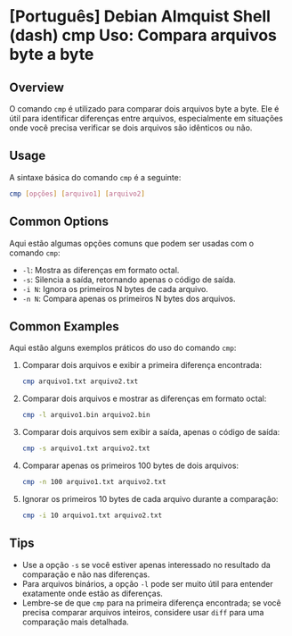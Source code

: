 # [Português] Debian Almquist Shell (dash) cmp Uso: Compara arquivos byte a byte

## Overview
O comando `cmp` é utilizado para comparar dois arquivos byte a byte. Ele é útil para identificar diferenças entre arquivos, especialmente em situações onde você precisa verificar se dois arquivos são idênticos ou não.

## Usage
A sintaxe básica do comando `cmp` é a seguinte:

```bash
cmp [opções] [arquivo1] [arquivo2]
```

## Common Options
Aqui estão algumas opções comuns que podem ser usadas com o comando `cmp`:

- `-l`: Mostra as diferenças em formato octal.
- `-s`: Silencia a saída, retornando apenas o código de saída.
- `-i N`: Ignora os primeiros N bytes de cada arquivo.
- `-n N`: Compara apenas os primeiros N bytes dos arquivos.

## Common Examples
Aqui estão alguns exemplos práticos do uso do comando `cmp`:

1. Comparar dois arquivos e exibir a primeira diferença encontrada:
   ```bash
   cmp arquivo1.txt arquivo2.txt
   ```

2. Comparar dois arquivos e mostrar as diferenças em formato octal:
   ```bash
   cmp -l arquivo1.bin arquivo2.bin
   ```

3. Comparar dois arquivos sem exibir a saída, apenas o código de saída:
   ```bash
   cmp -s arquivo1.txt arquivo2.txt
   ```

4. Comparar apenas os primeiros 100 bytes de dois arquivos:
   ```bash
   cmp -n 100 arquivo1.txt arquivo2.txt
   ```

5. Ignorar os primeiros 10 bytes de cada arquivo durante a comparação:
   ```bash
   cmp -i 10 arquivo1.txt arquivo2.txt
   ```

## Tips
- Use a opção `-s` se você estiver apenas interessado no resultado da comparação e não nas diferenças.
- Para arquivos binários, a opção `-l` pode ser muito útil para entender exatamente onde estão as diferenças.
- Lembre-se de que `cmp` para na primeira diferença encontrada; se você precisa comparar arquivos inteiros, considere usar `diff` para uma comparação mais detalhada.